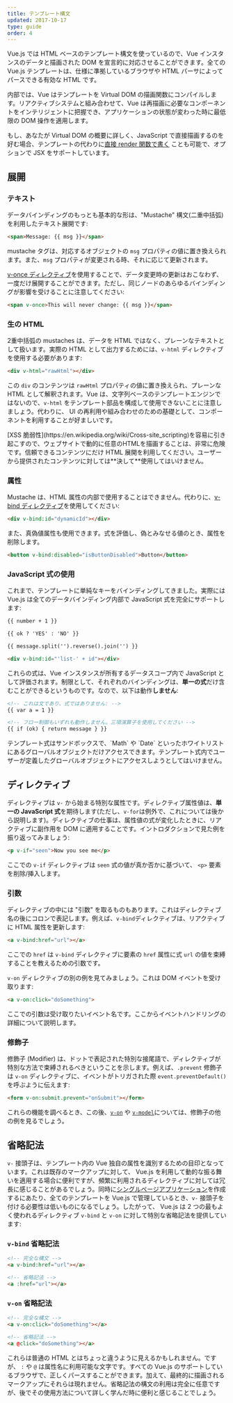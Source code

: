 ```yaml
---
title: テンプレート構文
updated: 2017-10-17
type: guide
order: 4
---
```


Vue.js では HTML ベースのテンプレート構文を使っているので、Vue インスタンスのデータと描画された DOM を宣言的に対応させることができます。全ての Vue.js テンプレートは、仕様に準拠しているブラウザや HTML パーサによってパースできる有効な HTML です。

内部では、Vue はテンプレートを Virtual DOM の描画関数にコンパイルします。リアクティブシステムと組み合わせて、Vue は再描画に必要なコンポーネントをインテリジェントに把握でき、アプリケーションの状態が変わった時に最低限の DOM 操作を適用します。

もし、あなたが Virtual DOM の概要に詳しく、JavaScript で直接描画するのを好む場合、テンプレートの代わりに[直接 render 関数で書く](render-function.html) ことも可能で、オプションで JSX をサポートしています。

## 展開

### テキスト

データバインディングのもっとも基本的な形は、"Mustache" 構文(二重中括弧)を利用したテキスト展開です:

``` html
<span>Message: {{ msg }}</span>
```

mustache タグは、対応するオブジェクトの `msg` プロパティの値に置き換えられます。また、`msg` プロパティが変更される時、それに応じて更新されます。

[v-once ディレクティブ](../api/#v-once)を使用することで、データ変更時の更新はおこなわず、一度だけ展開することができます。ただし、同じノードのあらゆるバインディングが影響を受けることに注意してください:

``` html
<span v-once>This will never change: {{ msg }}</span>
```

### 生の HTML

2重中括弧の mustaches は、データを HTML ではなく、プレーンなテキストとして扱います。実際の HTML として出力するためには、`v-html` ディレクティブを使用する必要があります:

``` html
<div v-html="rawHtml"></div>
```

この `div` のコンテンツは `rawHtml` プロパティの値に置き換えられ、プレーンな HTML として解釈されます。Vue は、文字列ベースのテンプレートエンジンではないので、`v-html` をテンプレート部品を構成して使用できないことに注意しましょう。代わりに、 UI の再利用や組み合わせのための基礎として、コンポーネントを利用することが好ましいです。

<p class="tip">[XSS 脆弱性](https://en.wikipedia.org/wiki/Cross-site_scripting)を容易に引き起こすので、ウェブサイトで動的に任意のHTMLを描画することは、非常に危険です。信頼できるコンテンツにだけ HTML 展開を利用してください。ユーザーから提供されたコンテンツに対しては**決して**使用してはいけません。</p>

### 属性

Mustache は、HTML 属性の内部で使用することはできません。代わりに、[v-bind ディレクティブ](../api/#v-bind)を使用してください:

``` html
<div v-bind:id="dynamicId"></div>
```

また、真偽値属性も使用できます。式を評価し、偽とみなせる値のとき、属性を削除します。

``` html
<button v-bind:disabled="isButtonDisabled">Button</button>
```

### JavaScript 式の使用

これまで、テンプレートに単純なキーをバインディングしてきました。実際には Vue.js は全てのデータバインディング内部で JavaScript 式を完全にサポートします:

``` html
{{ number + 1 }}

{{ ok ? 'YES' : 'NO' }}

{{ message.split('').reverse().join('') }}

<div v-bind:id="'list-' + id"></div>
```

これらの式は、Vue インスタンスが所有するデータスコープ内で JavaScript として評価されます。制限として、それぞれのバインディングは、**単一の式**だけ含むことができるというものです。なので、以下は動作**しません**:

``` html
<!-- これは文であり、式ではありません: -->
{{ var a = 1 }}

<!-- フロー制御もいずれも動作しません。三項演算子を使用してください -->
{{ if (ok) { return message } }}
```

<p class="tip">テンプレート式はサンドボックスで、`Math` や `Date` といったホワイトリストにあるグローバルオブジェクトだけアクセスできます。テンプレート式内でユーザーが定義したグローバルオブジェクトにアクセスしようとしてはいけません。</p>

## ディレクティブ

ディレクティブは `v-` から始まる特別な属性です。ディレクティブ属性値は、**単一の JavaScript 式**を期待します(ただし、`v-for`は例外で、これについては後から説明します)。ディレクティブの仕事は、属性値の式が変化したときに、リアクティブに副作用を DOM に適用することです。イントロダクションで見た例を振り返ってみましょう:

``` html
<p v-if="seen">Now you see me</p>
```

ここでの `v-if` ディレクティブは `seen` 式の値が真か否かに基づいて、 `<p>` 要素を削除/挿入します。

### 引数

ディレクティブの中には "引数" を取るものもあります。これはディレクティブ名の後にコロンで表記します。例えば、`v-bind`ディレクティブは、リアクティブに HTML 属性を更新します:

``` html
<a v-bind:href="url"></a>
```

ここでの `href` は `v-bind` ディレクティブに要素の `href` 属性に式 `url` の値を束縛することを教えるための引数です。

`v-on` ディレクティブの別の例を見てみましょう。これは DOM イベントを受け取ります:

``` html
<a v-on:click="doSomething">
```

ここでの引数は受け取りたいイベント名です。ここからイベントハンドリングの詳細について説明します。

### 修飾子

修飾子 (Modifier) は、ドットで表記された特別な接尾語で、ディレクティブが特別な方法で束縛されるべきということを示します。例えば、`.prevent` 修飾子は `v-on` ディレクティブに、イベントがトリガされた際 `event.preventDefault()` を呼ぶように伝えます:

``` html
<form v-on:submit.prevent="onSubmit"></form>
```

これらの機能を調べるとき、この後、[`v-on`](events.html#イベント修飾子) や [`v-model`](forms.html#修飾子)については、修飾子の他の例を見るでしょう。

## 省略記法

`v-` 接頭子は、テンプレート内の Vue 独自の属性を識別するための目印となっています。これは既存のマークアップに対して、 Vue.js を利用して動的な振る舞いを適用する場合に便利ですが、頻繁に利用されるディレクティブに対しては冗長に感じることがあるでしょう。同時に[シングルページアプリケーション](https://en.wikipedia.org/wiki/Single-page_application)を作成するにあたり、全てのテンプレートを Vue.js で管理しているとき、`v-` 接頭子を付ける必要性は低いものになるでしょう。したがって、 Vue.js は 2 つの最もよく使われるディレクティブ `v-bind` と `v-on` に対して特別な省略記法を提供しています:

### `v-bind` 省略記法

``` html
<!-- 完全な構文 -->
<a v-bind:href="url"></a>

<!-- 省略記法 -->
<a :href="url"></a>
```

### `v-on` 省略記法

``` html
<!-- 完全な構文 -->
<a v-on:click="doSomething"></a>

<!-- 省略記法 -->
<a @click="doSomething"></a>
```

これらは普通の HTML とはちょっと違うように見えるかもしれません。ですが、 `:` や `@` は属性名に利用可能な文字です。すべての Vue.js のサポートしているブラウザで、正しくパースすることができます。加えて、最終的に描画されるマークアップにそれらは現れません。省略記法の構文の利用は完全に任意ですが、後でその使用方法について詳しく学んだ時に便利と感じることでしょう。
